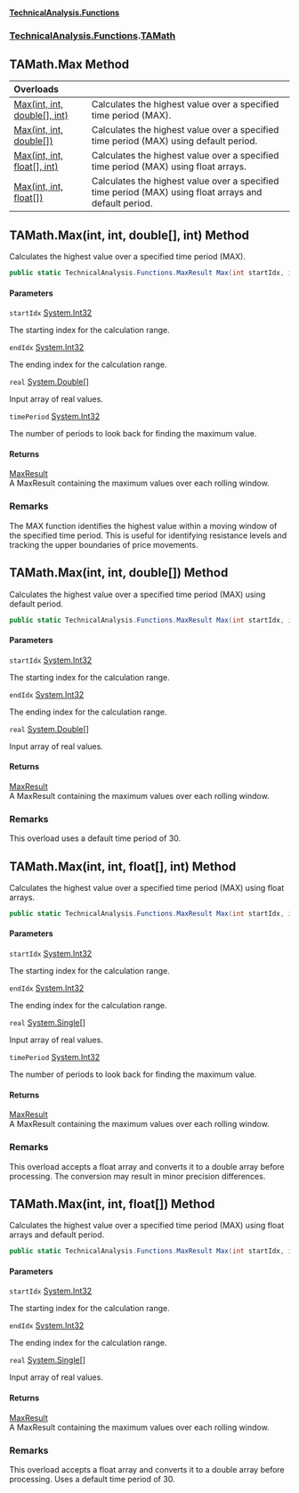 #### [TechnicalAnalysis\.Functions](Atypical.TechnicalAnalysis.Functions.md 'Atypical\.TechnicalAnalysis\.Functions')
### [TechnicalAnalysis\.Functions](Atypical.TechnicalAnalysis.Functions.md#TechnicalAnalysis.Functions 'TechnicalAnalysis\.Functions').[TAMath](TAMath.md 'TechnicalAnalysis\.Functions\.TAMath')

## TAMath\.Max Method

| Overloads | |
| :--- | :--- |
| [Max\(int, int, double\[\], int\)](TAMath.Max.md#TechnicalAnalysis.Functions.TAMath.Max(int,int,double[],int) 'TechnicalAnalysis\.Functions\.TAMath\.Max\(int, int, double\[\], int\)') | Calculates the highest value over a specified time period \(MAX\)\. |
| [Max\(int, int, double\[\]\)](TAMath.Max.md#TechnicalAnalysis.Functions.TAMath.Max(int,int,double[]) 'TechnicalAnalysis\.Functions\.TAMath\.Max\(int, int, double\[\]\)') | Calculates the highest value over a specified time period \(MAX\) using default period\. |
| [Max\(int, int, float\[\], int\)](TAMath.Max.md#TechnicalAnalysis.Functions.TAMath.Max(int,int,float[],int) 'TechnicalAnalysis\.Functions\.TAMath\.Max\(int, int, float\[\], int\)') | Calculates the highest value over a specified time period \(MAX\) using float arrays\. |
| [Max\(int, int, float\[\]\)](TAMath.Max.md#TechnicalAnalysis.Functions.TAMath.Max(int,int,float[]) 'TechnicalAnalysis\.Functions\.TAMath\.Max\(int, int, float\[\]\)') | Calculates the highest value over a specified time period \(MAX\) using float arrays and default period\. |

<a name='TechnicalAnalysis.Functions.TAMath.Max(int,int,double[],int)'></a>

## TAMath\.Max\(int, int, double\[\], int\) Method

Calculates the highest value over a specified time period \(MAX\)\.

```csharp
public static TechnicalAnalysis.Functions.MaxResult Max(int startIdx, int endIdx, double[] real, int timePeriod);
```
#### Parameters

<a name='TechnicalAnalysis.Functions.TAMath.Max(int,int,double[],int).startIdx'></a>

`startIdx` [System\.Int32](https://docs.microsoft.com/en-us/dotnet/api/System.Int32 'System\.Int32')

The starting index for the calculation range\.

<a name='TechnicalAnalysis.Functions.TAMath.Max(int,int,double[],int).endIdx'></a>

`endIdx` [System\.Int32](https://docs.microsoft.com/en-us/dotnet/api/System.Int32 'System\.Int32')

The ending index for the calculation range\.

<a name='TechnicalAnalysis.Functions.TAMath.Max(int,int,double[],int).real'></a>

`real` [System\.Double](https://docs.microsoft.com/en-us/dotnet/api/System.Double 'System\.Double')[\[\]](https://docs.microsoft.com/en-us/dotnet/api/System.Array 'System\.Array')

Input array of real values\.

<a name='TechnicalAnalysis.Functions.TAMath.Max(int,int,double[],int).timePeriod'></a>

`timePeriod` [System\.Int32](https://docs.microsoft.com/en-us/dotnet/api/System.Int32 'System\.Int32')

The number of periods to look back for finding the maximum value\.

#### Returns
[MaxResult](MaxResult.md 'TechnicalAnalysis\.Functions\.MaxResult')  
A MaxResult containing the maximum values over each rolling window\.

### Remarks
The MAX function identifies the highest value within a moving window of the specified time period\.
This is useful for identifying resistance levels and tracking the upper boundaries of price movements\.

<a name='TechnicalAnalysis.Functions.TAMath.Max(int,int,double[])'></a>

## TAMath\.Max\(int, int, double\[\]\) Method

Calculates the highest value over a specified time period \(MAX\) using default period\.

```csharp
public static TechnicalAnalysis.Functions.MaxResult Max(int startIdx, int endIdx, double[] real);
```
#### Parameters

<a name='TechnicalAnalysis.Functions.TAMath.Max(int,int,double[]).startIdx'></a>

`startIdx` [System\.Int32](https://docs.microsoft.com/en-us/dotnet/api/System.Int32 'System\.Int32')

The starting index for the calculation range\.

<a name='TechnicalAnalysis.Functions.TAMath.Max(int,int,double[]).endIdx'></a>

`endIdx` [System\.Int32](https://docs.microsoft.com/en-us/dotnet/api/System.Int32 'System\.Int32')

The ending index for the calculation range\.

<a name='TechnicalAnalysis.Functions.TAMath.Max(int,int,double[]).real'></a>

`real` [System\.Double](https://docs.microsoft.com/en-us/dotnet/api/System.Double 'System\.Double')[\[\]](https://docs.microsoft.com/en-us/dotnet/api/System.Array 'System\.Array')

Input array of real values\.

#### Returns
[MaxResult](MaxResult.md 'TechnicalAnalysis\.Functions\.MaxResult')  
A MaxResult containing the maximum values over each rolling window\.

### Remarks
This overload uses a default time period of 30\.

<a name='TechnicalAnalysis.Functions.TAMath.Max(int,int,float[],int)'></a>

## TAMath\.Max\(int, int, float\[\], int\) Method

Calculates the highest value over a specified time period \(MAX\) using float arrays\.

```csharp
public static TechnicalAnalysis.Functions.MaxResult Max(int startIdx, int endIdx, float[] real, int timePeriod);
```
#### Parameters

<a name='TechnicalAnalysis.Functions.TAMath.Max(int,int,float[],int).startIdx'></a>

`startIdx` [System\.Int32](https://docs.microsoft.com/en-us/dotnet/api/System.Int32 'System\.Int32')

The starting index for the calculation range\.

<a name='TechnicalAnalysis.Functions.TAMath.Max(int,int,float[],int).endIdx'></a>

`endIdx` [System\.Int32](https://docs.microsoft.com/en-us/dotnet/api/System.Int32 'System\.Int32')

The ending index for the calculation range\.

<a name='TechnicalAnalysis.Functions.TAMath.Max(int,int,float[],int).real'></a>

`real` [System\.Single](https://docs.microsoft.com/en-us/dotnet/api/System.Single 'System\.Single')[\[\]](https://docs.microsoft.com/en-us/dotnet/api/System.Array 'System\.Array')

Input array of real values\.

<a name='TechnicalAnalysis.Functions.TAMath.Max(int,int,float[],int).timePeriod'></a>

`timePeriod` [System\.Int32](https://docs.microsoft.com/en-us/dotnet/api/System.Int32 'System\.Int32')

The number of periods to look back for finding the maximum value\.

#### Returns
[MaxResult](MaxResult.md 'TechnicalAnalysis\.Functions\.MaxResult')  
A MaxResult containing the maximum values over each rolling window\.

### Remarks
This overload accepts a float array and converts it to a double array before processing\.
The conversion may result in minor precision differences\.

<a name='TechnicalAnalysis.Functions.TAMath.Max(int,int,float[])'></a>

## TAMath\.Max\(int, int, float\[\]\) Method

Calculates the highest value over a specified time period \(MAX\) using float arrays and default period\.

```csharp
public static TechnicalAnalysis.Functions.MaxResult Max(int startIdx, int endIdx, float[] real);
```
#### Parameters

<a name='TechnicalAnalysis.Functions.TAMath.Max(int,int,float[]).startIdx'></a>

`startIdx` [System\.Int32](https://docs.microsoft.com/en-us/dotnet/api/System.Int32 'System\.Int32')

The starting index for the calculation range\.

<a name='TechnicalAnalysis.Functions.TAMath.Max(int,int,float[]).endIdx'></a>

`endIdx` [System\.Int32](https://docs.microsoft.com/en-us/dotnet/api/System.Int32 'System\.Int32')

The ending index for the calculation range\.

<a name='TechnicalAnalysis.Functions.TAMath.Max(int,int,float[]).real'></a>

`real` [System\.Single](https://docs.microsoft.com/en-us/dotnet/api/System.Single 'System\.Single')[\[\]](https://docs.microsoft.com/en-us/dotnet/api/System.Array 'System\.Array')

Input array of real values\.

#### Returns
[MaxResult](MaxResult.md 'TechnicalAnalysis\.Functions\.MaxResult')  
A MaxResult containing the maximum values over each rolling window\.

### Remarks
This overload accepts a float array and converts it to a double array before processing\.
Uses a default time period of 30\.